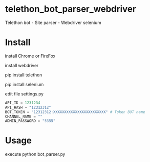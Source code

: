 # telethon_bot_parser_webdriver
Telethon bot - Site parser - Webdriver selenium

# Install

install Chrome or FireFox

install webdriver

pip install telethon

pip install selenium

edit file settings.py

```python
API_ID = 1231234
API_HASH = "12312312"
BOT_TOKEN = "12312312:XXXXXXXXXXXXXXXXXXXXXXXX" # Token BOT name 
CHANNEL_NAME = ""
ADMIN_PASSWORD = "5355"
```

# Usage

execute python bot_parser.py
